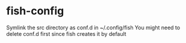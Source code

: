 # fish-config

Symlink the src directory as conf.d in ~/.config/fish
You might need to delete conf.d first since fish creates it by default
